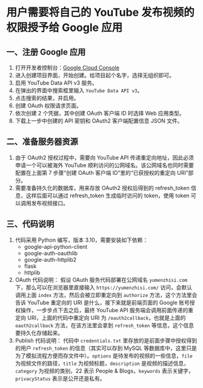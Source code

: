 # 用户需要将自己的 YouTube 发布视频的权限授予给 Google 应用

## 一、注册 Google 应用
1. 打开开发者控制台：[Google Cloud Console](https://console.cloud.google.com/projectselector2/apis/dashboard?hl=zh-cn&supportedpurview=project)
2. 进入创建项目界面，开始创建。给项目起个名字，选择无组织即可。
3. 启用 YouTube Data API v3 服务。
4. 在弹出的界面中搜索框里输入 `YouTube Data API v3`。
5. 点击搜索的结果，并启用。
6. 创建 OAuth 权限请求页面。
7. 依次创建 2 个凭据，其中创建 OAuth 客户端 ID 时选择 Web 应用类型。
8. 下载上一步中创建的 API 密钥和 OAuth2 客户端配置信息 JSON 文件。

## 二、准备服务器资源
1. 由于 OAuth2 授权过程中，需要向 YouTube API 传递重定向地址，因此必须申请一个可以被海外 YouTube 顺利访问的公网域名。该公网域名也同时需要配置在上面第 7 步骤“创建 OAuth 客户端 ID”里的“已获授权的重定向 URI”部分。
2. 需要准备持久化的数据库，用来存放 OAuth2 授权后得到的 refresh_token 信息，这样后面可以通过 refresh_token 生成临时访问的 token，使用 token 可以调用发布视频接口。

## 三、代码说明
1. 代码采用 Python 编写，版本 3.10，需要安装如下依赖：
   - google-api-python-client
   - google-auth-oauthlib
   - google-auth-httplib2
   - flask
   - httplib
2. OAuth 代码说明：
   假设 OAuth 服务代码部署在公网域名 `yumenzhisi.com` 下，那么可以在浏览器里直接输入 `https://yumenzhisi.com/` 访问，会默认调用上面 `index` 方法，然后会被立即重定向到 `authorize` 方法，这个方法里会告诉 YouTube 重定向的 URI 是什么，接下来就是前端页面的 Google 账号授权操作，一步步点下去之后，最终 YouTube API 服务端会调用前面传递的重定向 URI，上面的代码中重定向 URI 为 `/oauth2callback`，也就是上面的 `oauth2callback` 方法，在该方法里会拿到 `refresh_token` 等信息，这个信息要持久化存储起来。
3. Publish 代码说明：
   代码中 `credentials.txt` 里存放的是前面步骤中授权得到的用户 `refresh_token` 的信息（其实可以存到 MySQL 等数据库中，这里只是为了模拟流程方便而存文件中）。`options` 是待发布的视频的一些信息，`file` 为视频文件的路径，`title` 为视频标题，`description` 是视频的描述信息，`category` 为视频的类别，22 表示 People & Blogs，`keywords` 表示关键字，`privacyStatus` 表示是公开还是私有。
